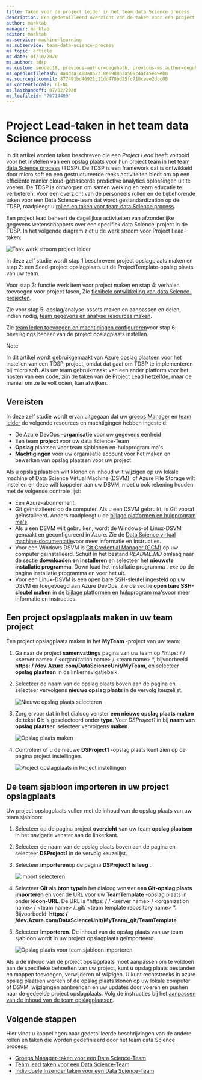 ```yaml
---
title: Taken voor de project leider in het team data Science process
description: Een gedetailleerd overzicht van de taken voor een project leider op een team data Science process team
author: marktab
manager: marktab
editor: marktab
ms.service: machine-learning
ms.subservice: team-data-science-process
ms.topic: article
ms.date: 01/10/2020
ms.author: tdsp
ms.custom: seodec18, previous-author=deguhath, previous-ms.author=deguhath
ms.openlocfilehash: 4a4d3a1480a852218e698862a509c4af45e49eb8
ms.sourcegitcommit: 877491bd46921c11dd478bd25fc718ceee2dcc08
ms.contentlocale: nl-NL
ms.lasthandoff: 07/02/2020
ms.locfileid: "76714409"
---
```

# <a name="project-lead-tasks-in-the-team-data-science-process"></a>Project Lead-taken in het team data Science process

In dit artikel worden taken beschreven die een *Project Lead* heeft voltooid voor het instellen van een opslag plaats voor hun project team in het [team data Science process](overview.md) (TDSP). De TDSP is een framework dat is ontwikkeld door micro soft en een gestructureerde reeks activiteiten biedt om op een efficiënte manier cloud-gebaseerde predictive analytics oplossingen uit te voeren. De TDSP is ontworpen om samen werking en team educatie te verbeteren. Voor een overzicht van de personeels rollen en de bijbehorende taken voor een Data Science-team dat wordt gestandardization op de TDSP, raadpleegt u [rollen en taken voor team data Science process](roles-tasks.md).

Een project lead beheert de dagelijkse activiteiten van afzonderlijke gegevens wetenschappers over een specifiek data Science-project in de TDSP. In het volgende diagram ziet u de werk stroom voor Project Lead-taken:

![Taak werk stroom project leider](./media/project-lead-tasks/project-leads-1-tdsp-creating-projects.png)

In deze zelf studie wordt stap 1 beschreven: project opslagplaats maken en stap 2: een Seed-project opslagplaats uit de ProjectTemplate-opslag plaats van uw team. 

Voor stap 3: functie werk item voor project maken en stap 4: verhalen toevoegen voor project fasen, Zie [flexibele ontwikkeling van data Science-projecten](agile-development.md).

Zie voor stap 5: opslag/analyse-assets maken en aanpassen en delen, indien nodig, [team gegevens en analyse resources maken](team-lead-tasks.md#create-team-data-and-analytics-resources).

Zie [team leden toevoegen en machtigingen configureren](team-lead-tasks.md#add-team-members-and-configure-permissions)voor stap 6: beveiligings beheer van de project opslagplaats instellen.

> [!NOTE] 
> In dit artikel wordt gebruikgemaakt van Azure opslag plaatsen voor het instellen van een TDSP-project, omdat dat gaat om TDSP te implementeren bij micro soft. Als uw team gebruikmaakt van een ander platform voor het hosten van een code, zijn de taken van de Project Lead hetzelfde, maar de manier om ze te volt ooien, kan afwijken.

## <a name="prerequisites"></a>Vereisten

In deze zelf studie wordt ervan uitgegaan dat uw [groeps Manager](group-manager-tasks.md) en [team leider](team-lead-tasks.md) de volgende resources en machtigingen hebben ingesteld:

- De Azure DevOps **-organisatie** voor uw gegevens eenheid
- Een team **project** voor uw data Science-Team
- **Opslag** plaatsen voor team sjablonen en-hulpprogram ma's
- **Machtigingen** voor uw organisatie account voor het maken en bewerken van opslag plaatsen voor uw project

Als u opslag plaatsen wilt klonen en inhoud wilt wijzigen op uw lokale machine of Data Science Virtual Machine (DSVM), of Azure File Storage wilt instellen en deze wilt koppelen aan uw DSVM, moet u ook rekening houden met de volgende controle lijst:

- Een Azure-abonnement.
- Git geïnstalleerd op de computer. Als u een DSVM gebruikt, is Git vooraf geïnstalleerd. Anders raadpleegt u de [bijlage platformen en hulpprogram ma's](platforms-and-tools.md#appendix).
- Als u een DSVM wilt gebruiken, wordt de Windows-of Linux-DSVM gemaakt en geconfigureerd in Azure. Zie de [Data Science virtual machine-documentatie](/azure/machine-learning/data-science-virtual-machine/)voor meer informatie en instructies.
- Voor een Windows DSVM is [Git Credential Manager (GCM)](https://github.com/Microsoft/Git-Credential-Manager-for-Windows) op uw computer geïnstalleerd. Schuif in het bestand *README.MD* omlaag naar de sectie **downloaden en installeren** en selecteer het **nieuwste installatie programma**. Down load het installatie programma *. exe* op de pagina installatie programma en voer het uit. 
- Voor een Linux-DSVM is een open bare SSH-sleutel ingesteld op uw DSVM en toegevoegd aan Azure DevOps. Zie de sectie **open bare SSH-sleutel maken** in de [bijlage platformen en hulpprogram ma's](platforms-and-tools.md#appendix)voor meer informatie en instructies. 

## <a name="create-a-project-repository-in-your-team-project"></a>Een project opslagplaats maken in uw team project

Een project opslagplaats maken in het **MyTeam** -project van uw team:

1. Ga naar de project **samenvattings** pagina van uw team op *https: \/ / \<server name> / \<organization name> / \<team name> *, bijvoorbeeld **https: \/ /dev.Azure.com/DataScienceUnit/MyTeam**, en selecteer **opslag plaatsen** in de linkernavigatiebalk. 
   
1. Selecteer de naam van de opslag plaats boven aan de pagina en selecteer vervolgens **nieuwe opslag plaats** in de vervolg keuzelijst.
   
   ![Nieuwe opslag plaats selecteren](./media/project-lead-tasks/project-leads-9-select-repos.png)
   
1. Zorg ervoor dat in het dialoog venster **een nieuwe opslag plaats maken** de tekst **Git** is geselecteerd onder **type**. Voer *DSProject1* in bij **naam van opslag plaats**en selecteer vervolgens **maken**.
   
   ![Opslag plaats maken](./media/project-lead-tasks/project-leads-3-create-project-repo-2.png)
   
1. Controleer of u de nieuwe **DSProject1** -opslag plaats kunt zien op de pagina project instellingen. 
   
   ![Project opslagplaats in Project instellingen](./media/project-lead-tasks/project-leads-4-create-project-repo-3.png)

## <a name="import-the-team-template-into-your-project-repository"></a>De team sjabloon importeren in uw project opslagplaats

Uw project opslagplaats vullen met de inhoud van de opslag plaats van uw team sjabloon:

1. Selecteer op de pagina project **overzicht** van uw team **opslag plaatsen** in het navigatie venster aan de linkerkant. 
   
1. Selecteer de naam van de opslag plaats boven aan de pagina en selecteer **DSProject1** in de vervolg keuzelijst.
   
1. Selecteer **importeren**op de pagina **DSProject1 is leeg** . 
   
   ![Import selecteren](./media/project-lead-tasks/project-leads-5-create-project-repo-4.png)
   
1. Selecteer **Git** als **bron type**in het dialoog venster **een Git-opslag plaats importeren** en voer de URL voor uw **TeamTemplate** -opslag plaats in onder **kloon-URL**. De URL is *https: \/ / \<server name> / \<organization name> / \<team name> /_git/ \<team template repository name> *. Bijvoorbeeld: **https: \/ /dev.Azure.com/DataScienceUnit/MyTeam/_git/TeamTemplate**. 
   
1. Selecteer **Importeren**. De inhoud van de opslag plaats van uw team sjabloon wordt in uw project opslagplaats geïmporteerd. 
   
   ![Opslag plaats voor team sjabloon importeren](./media/project-lead-tasks/project-leads-6-create-project-repo-5.png)

Als u de inhoud van de project opslagplaats moet aanpassen om te voldoen aan de specifieke behoeften van uw project, kunt u opslag plaats bestanden en mappen toevoegen, verwijderen of wijzigen. U kunt rechtstreeks in azure opslag plaatsen werken of de opslag plaats klonen op uw lokale computer of DSVM, wijzigingen aanbrengen en uw updates door voeren en pushen naar de gedeelde project opslagplaats. Volg de instructies bij het [aanpassen van de inhoud van de team opslagplaatsen](team-lead-tasks.md#customize-the-contents-of-the-team-repositories).

## <a name="next-steps"></a>Volgende stappen

Hier vindt u koppelingen naar gedetailleerde beschrijvingen van de andere rollen en taken die worden gedefinieerd door het team data Science process:

- [Groeps Manager-taken voor een Data Science-Team](group-manager-tasks.md)
- [Team lead taken voor een Data Science-Team](team-lead-tasks.md)
- [Individuele Inzender taken voor een Data Science-Team](project-ic-tasks.md)
